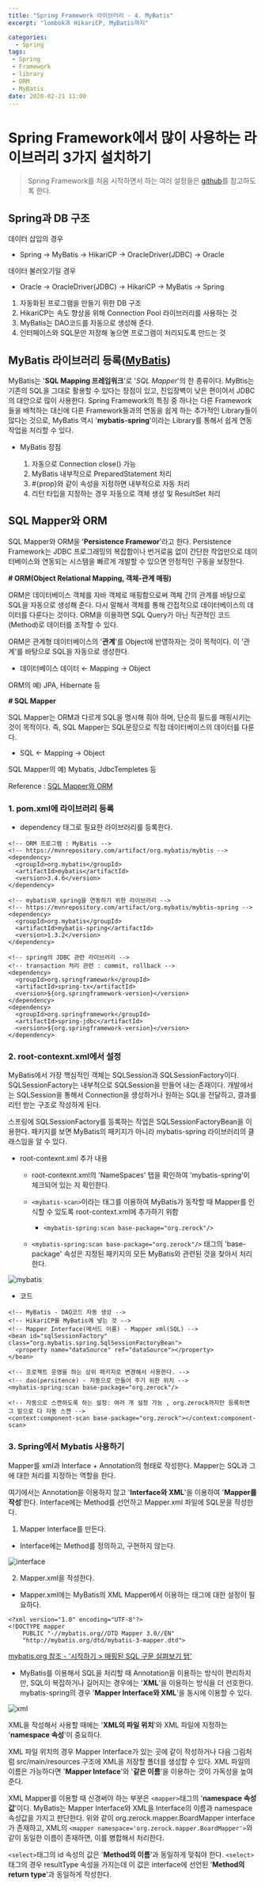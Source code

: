 ```yaml
---
title: "Spring Framework 라이브러리 - 4. MyBatis"
excerpt: "lombok과 HikariCP, MyBatis까지"

categories:
  - Spring
tags:
 - Spring
 - Framework
 - library
 - ORM
 - MyBatis
date: 2020-02-21 11:00
---
```


# Spring Framework에서 많이 사용하는 라이브러리 3가지 설치하기

> Spring Framework를 처음 시작하면서 하는 여러 설정들은 [github](https://github.com/angelica127/SpringFramwork/)를 참고하도록 한다.

## Spring과 DB 구조

데이터 삽입의 경우

- Spring → MyBatis → HikariCP → OracleDriver(JDBC) → Oracle

데이터 불러오기일 경우

- Oracle → OracleDriver(JDBC) → HikariCP → MyBatis → Spring

1. 자동화된 프로그램을 만들기 위한 DB 구조
1. HikariCP는 속도 향상을 위해 Connection Pool 라이브러리를 사용하는 것
1. MyBatis는 DAO코드를 자동으로 생성해 준다.
1. 인터페이스와 SQL문만 저장해 놓으면 프로그램이 처리되도록 만드는 것

## MyBatis 라이브러리 등록([MyBatis](http://www.mybatis.org/mybatis-3/))

MyBatis는 '**SQL Mapping 프레임워크**'로 '_SQL Mapper_'의 한 종류이다. MyBtis는 기존의 SQL을 그대로 활용할 수 있다는 장점이 있고, 진입장벽이 낮은 편이어서 JDBC의 대안으로 많이 사용한다. Spring Framework의 특징 중 하나는 다른 Framework들을 배척하는 대신에 다른 Framework들과의 연동을 쉽게 하는 추가적인 Library들이 많다는 것으로, MyBatis 역시 '__mybatis-spring__'이라는 Library를 통해서 쉽게 연동작업을 처리할 수 있다.

- MyBatis 장점

  1. 자동으로 Connection close() 가능
  1. MyBatis 내부적으로 PreparedStatement 처리
  1. #{prop}와 같이 속성을 지정하면 내부적으로 자동 처리
  1. 리턴 타입을 지정하는 경우 자동으로 객체 생성 및 ResultSet 처리

## SQL Mapper와 ORM

SQL Mapper와 ORM을 '**Persistence Framewor**'라고 한다.
Persistence Framework는 JDBC 프로그래밍의 복잡함이나 번거로움 없이 간단한 작업만으로 데이터베이스와 연동되는 시스템을 빠르게 개발할 수 있으면 안정적인 구동을 보장한다.

**\# ORM(Object Relational Mapping, 객체-관계 매핑)**

ORM은 데이터베이스 객체를 자바 객체로 매핑함으로써 객체 간의 관계를 바탕으로 SQL을 자동으로 생성해 준다. 다시 말해서 객체를 통해 간접적으로 데이터베이스의 데이터를 다룬다는 것이다. ORM을 이용하면 SQL Query가 아닌 직관적인 코드(Method)로 데이터를 조작할 수 있다.

ORM은 관계형 데이터베이스의 '**관계**'를 Object에 반영하자는 것이 목적이다. 이 '관계'를 바탕으로 SQL을 자동으로 생성한다.

* 데이터베이스 데이터 ← Mapping → Object

ORM의 예) JPA, Hibernate 등

**\# SQL Mapper**

SQL Mapper는 ORM과 다르게 SQL을 명시해 줘야 하며, 단순히 필드를 매핑시키는 것이 목적이다. 즉, SQL Mapper는 SQL문장으로 직접 데이터베이스의 데이터를 다룬다.

* SQL ← Mapping → Object

SQL Mapper의 예) Mybatis, JdbcTempletes 등

Reference : [SQL Mapper와 ORM](https://gmlwjd9405.github.io/2018/12/25/difference-jdbc-jpa-mybatis.html)

### 1. pom.xml에 라이브러리 등록

  - dependency 태그로 필요한 라이브러리를 등록한다.

```
<!-- ORM 프로그램 : MyBatis -->
<!-- https://mvnrepository.com/artifact/org.mybatis/mybtis -->
<dependency>
  <groupId>org.mybatis</groupId>
  <artifactId>mybatis</artifactId>
  <version>3.4.6</version>
</dependency>

<!-- mybatis와 spring을 연동하기 위한 라이브러리 -->
<!-- https://mvnrepository.com/artifact/org.mybatis/mybtis-spring -->
<dependency>
  <groupId>org.mybatis</groupId>
  <artifactId>mybatis-spring</artifactId>
  <version>1.3.2</version>
</dependency>

<!-- spring의 JDBC 관련 라이브러리 -->
<!-- transaction 처리 관련 : commit, rollback -->
<dependency>
  <groupId>org.springframework</groupId>
  <artifactId>spring-tx</artifactId>
  <version>${org.springframework-version}</version>
</dependency>
<dependency>
  <groupId>org.springframework</groupId>
  <artifactId>spring-jdbc</artifactId>
  <version>${org.springframework-version}</version>
</dependency>
```

### 2. root-contexnt.xml에서 설정

MyBatis에서 가장 핵심적인 객체는 SQLSession과 SQLSessionFactory이다. SQLSessionFactory는 내부적으로 SQLSession을 만들어 내는 존재이다. 개발에서는 SQLSession을 통해서 Connection을 생성하거나 원하는 SQL을 전달하고, 결과를 리턴 받는 구조로 작성하게 된다.

스프링에 SQLSessionFactory를 등록하는 작업은 SQLSessionFactoryBean을 이용한다. 패키지를 보면 MyBatis의 패키지가 아니라 mybatis-spring 라이브러리의 클래스임을 알 수 있다.

- root-contexnt.xml 추가 내용

  - root-contexnt.xml의 'NameSpaces' 탭을 확인하여 'mybatis-spring'이 체크되어 있는 지 확인한다.

  - `<mybatis-scan>`이라는 태그를 이용하여 MyBatis가 동작할 때 Mapper를 인식할 수 있도록 root-context.xml에 추가하기 위함

    - `<mybatis-spring:scan base-package="org.zerock"/>`

  - `<mybatis-spring:scan base-package="org.zerock"/>` 태그의 'base-package' 속성은 지정된 패키지의 모든 MyBatis와 관련된 것을 찾아서 처리한다.

![mybatis](/assets/images/mybatis.png)

  - 코드

```
<!-- MyBatis - DAO코드 자동 생성 -->
<!-- HikariCP를 MyBatis에 넣는 것 -->
<!-- Mapper Interface(메서드 이름) - Mapper xml(SQL) -->
<bean id="sqlSessionFactory" class="org.mybatis.spring.SqlSessionFactoryBean">
  <property name="dataSource" ref="dataSource"></property>
</bean>

<!-- 프로젝트 운영을 하는 상위 패키지로 변경해서 사용한다. -->
<!-- dao(persitence) - 자동으로 만들어 주기 위한 위치 -->
<mybatis-spring:scan base-package="org.zerock"/>

<!-- 자동으로 스캔하도록 하는 설정: 여러 개 설정 가능 , org.zerock까지만 등록하면 그 밑으로 다 자동 스캔 -->
<context:component-scan base-package="org.zerock"></context:component-scan>
```

### 3. Spring에서 Mybatis 사용하기

Mapper를 xml과 Interface + Annotation의 형태로 작성한다. Mapper는 SQL과 그에 대한 처리를 지정하는 역할을 한다.

여기에서는 Annotation을 이용하지 않고 '__Interface와 XML__'을 이용하여 '__Mapper를 작성__'한다. Interface에는 Method를 선언하고 Mapper.xml 파일에 SQL문을 작성한다.

1) Mapper Interface를 만든다.

- Interface에는 Method를 정의하고, 구현하지 않는다.

![interface](/assets/images/mybatis2.png)

2) Mapper.xml을 작성한다.

- Mapper.xml에는 MyBatis의 XML Mapper에서 이용하는 태그에 대한 설정이 필요하다.

```
<?xml version="1.0" encoding="UTF-8"?>
<!DOCTYPE mapper
    PUBLIC "-//mybatis.org//DTD Mapper 3.0//EN"
    "http://mybatis.org/dtd/mybatis-3-mapper.dtd">
```

[mybatis.org 참조 - '시작하기 > 매핑된 SQL 구문 살펴보기 탭'](https://mybatis.org/mybatis-3/ko/getting-started.html)

- MyBatis를 이용해서 SQL을 처리할 때 Annotation을 이용하는 방식이 편리하지만, SQL이 복잡하거나 길어지는 경우에는 '__XML__'을 이용하는 방식을 더 선호한다. mybatis-spring의 경우 '__Mapper Interface와 XML__'을 동시에 이용할 수 있다.

![xml](/assets/images/mybatis3.png)

XML을 작성해서 사용할 때에는 '**XML의 파일 위치**'와 XML 파일에 지정하는 '**namespace 속성**'이 중요하다.

XML 파일 위치의 경우 Mapper Interface가 있는 곳에 같이 작성하거나 다음 그림처럼 src/main/resources 구조에 XML을 저장할 폴더를 생성할 수 있다. XML 파일의 이름은 가능하다면 '**Mapper Inteface**'와 '**같은 이름**'을 이용하는 것이 가독성을 높여준다.

XML Mapper를 이용할 때 신경써야 하는 부분은 `<mapper>`태그의 '**namespace 속성값**'이다. MyBatis는 Mapper Interface와 XML을 Interface의 이름과 namespace 속성값을 가지고 판단한다. 위와 같이 org.zerock.mapper.BoardMapper interface가 존재하고, XML의 `<mapper namespace='org.zerock.mapper.BoardMapper'>`와 같이 동일한 이름이 존재하면, 이를 병합해서 처리한다.

`<select>`태그의 id 속성의 값은 '**Method의 이름**'과 동일하게 맞춰야 한다. `<select>`태그의 경우 resultType 속성을 가지는데 이 값은 interface에 선언된 '**Method의 return type**'과 동일하게 작성한다.
